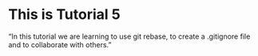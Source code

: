 # This is Tutorial 5

“In this tutorial we are learning to use git rebase, to create a .gitignore file and to collaborate with others.”
